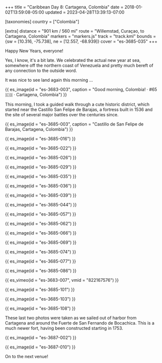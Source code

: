+++
title = "Caribbean Day 8: Cartagena, Colombia"
date = 2018-01-02T13:59:08-05:00
updated = 2023-04-28T13:39:13-07:00

[taxonomies]
country = ["Colombia"]

[extra]
distance = "901 km / 560 mi"
route = "Willemstad, Curaçao, to Cartagena, Colombia"
markers = "markers.js"
track = "track.kml"
bounds = {sw = [10.316, -75.738], ne = [12.557, -68.939]}
cover = "es-3685-035"
+++

Happy New Years, everyone!

<!-- more -->

Yes, I know, it's a bit late. We celebrated the actual new year at sea, somewhere off the northern coast of Venezuela and pretty much bereft of any connection to the outside word.

It was nice to see land again this morning ...

{{ es_image(id = "es-3683-003", caption = "Good morning, Colombia! · #65 🇨🇴 · Cartagena, Colombia") }}

This morning, I took a guided walk through a cute historic district, which started near the Castillo San Felipe de Barajas, a fortress built in 1536 and the site of several major battles over the centuries since.

{{ es_image(id = "es-3685-003", caption = "Castillo de San Felipe de Barajas, Cartagena, Colombia") }}

{{ es_image(id = "es-3685-016") }}

{{ es_image(id = "es-3685-022") }}

{{ es_image(id = "es-3685-026") }}

{{ es_image(id = "es-3685-029") }}

{{ es_image(id = "es-3685-035") }}

{{ es_image(id = "es-3685-036") }}

{{ es_image(id = "es-3685-039") }}

{{ es_image(id = "es-3685-044") }}

{{ es_image(id = "es-3685-057") }}

{{ es_image(id = "es-3685-062") }}

{{ es_image(id = "es-3685-066") }}

{{ es_image(id = "es-3685-069") }}

{{ es_image(id = "es-3685-074") }}

{{ es_image(id = "es-3685-077") }}

{{ es_image(id = "es-3685-086") }}

{{ es_vimeo(id = "es-3683-007", vmid = "822167576") }}

{{ es_image(id = "es-3685-101") }}

{{ es_image(id = "es-3685-103") }}

{{ es_image(id = "es-3685-108") }}

These last two photos were taken as we sailed out of harbor from Cartagena and around the Fuerte de San Fernando de Bocachica. This is a much newer fort, having been constructed starting in 1753.

{{ es_image(id = "es-3687-002") }}

{{ es_image(id = "es-3687-010") }}

On to the next venue!
